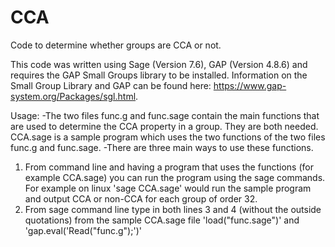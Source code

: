 # CCA
Code to determine whether groups are CCA or not.

This code was written using Sage (Version 7.6), GAP (Version 4.8.6) and requires the GAP Small Groups library to be installed. Information on the Small Group Library and GAP can be found here: https://www.gap-system.org/Packages/sgl.html.

Usage:
-The two files func.g and func.sage contain the main functions that are used to determine the CCA property in a group. They are both needed. CCA.sage is a sample program which uses the two functions of the two files func.g and func.sage.
-There are three main ways to use these functions.
  1) From command line and having a program that uses the functions (for example CCA.sage) you can run the program using the sage commands. For example on linux 'sage CCA.sage' would run the sample program and output CCA or non-CCA for each group of order 32.
  2) From sage command line type in both lines 3 and 4 (without the outside quotations) from the sample CCA.sage file 'load("func.sage")' and 'gap.eval('Read("func.g");')'
